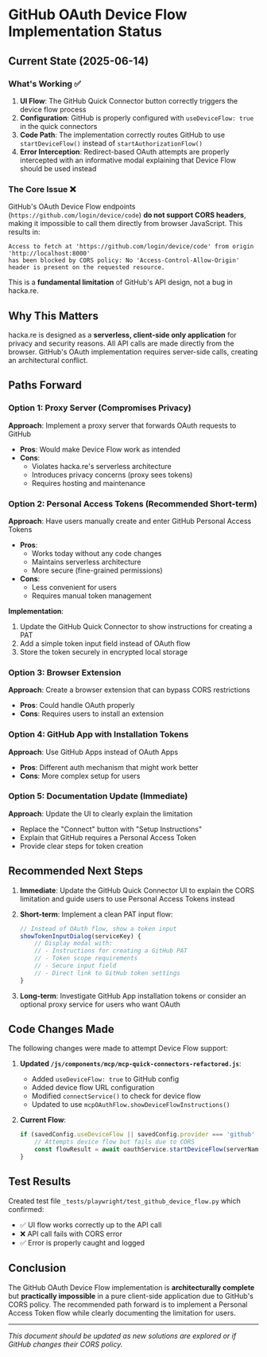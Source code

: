 # GitHub OAuth Device Flow Implementation Status

## Current State (2025-06-14)

### What's Working ✅
1. **UI Flow**: The GitHub Quick Connector button correctly triggers the device flow process
2. **Configuration**: GitHub is properly configured with `useDeviceFlow: true` in the quick connectors
3. **Code Path**: The implementation correctly routes GitHub to use `startDeviceFlow()` instead of `startAuthorizationFlow()`
4. **Error Interception**: Redirect-based OAuth attempts are properly intercepted with an informative modal explaining that Device Flow should be used instead

### The Core Issue ❌
GitHub's OAuth Device Flow endpoints (`https://github.com/login/device/code`) **do not support CORS headers**, making it impossible to call them directly from browser JavaScript. This results in:

```
Access to fetch at 'https://github.com/login/device/code' from origin 'http://localhost:8000' 
has been blocked by CORS policy: No 'Access-Control-Allow-Origin' header is present on the requested resource.
```

This is a **fundamental limitation** of GitHub's API design, not a bug in hacka.re.

## Why This Matters

hacka.re is designed as a **serverless, client-side only application** for privacy and security reasons. All API calls are made directly from the browser. GitHub's OAuth implementation requires server-side calls, creating an architectural conflict.

## Paths Forward

### Option 1: Proxy Server (Compromises Privacy)
**Approach**: Implement a proxy server that forwards OAuth requests to GitHub
- **Pros**: Would make Device Flow work as intended
- **Cons**: 
  - Violates hacka.re's serverless architecture
  - Introduces privacy concerns (proxy sees tokens)
  - Requires hosting and maintenance

### Option 2: Personal Access Tokens (Recommended Short-term)
**Approach**: Have users manually create and enter GitHub Personal Access Tokens
- **Pros**: 
  - Works today without any code changes
  - Maintains serverless architecture
  - More secure (fine-grained permissions)
- **Cons**: 
  - Less convenient for users
  - Requires manual token management

**Implementation**:
1. Update the GitHub Quick Connector to show instructions for creating a PAT
2. Add a simple token input field instead of OAuth flow
3. Store the token securely in encrypted local storage

### Option 3: Browser Extension
**Approach**: Create a browser extension that can bypass CORS restrictions
- **Pros**: Could handle OAuth properly
- **Cons**: Requires users to install an extension

### Option 4: GitHub App with Installation Tokens
**Approach**: Use GitHub Apps instead of OAuth Apps
- **Pros**: Different auth mechanism that might work better
- **Cons**: More complex setup for users

### Option 5: Documentation Update (Immediate)
**Approach**: Update the UI to clearly explain the limitation
- Replace the "Connect" button with "Setup Instructions"
- Explain that GitHub requires a Personal Access Token
- Provide clear steps for token creation

## Recommended Next Steps

1. **Immediate**: Update the GitHub Quick Connector UI to explain the CORS limitation and guide users to use Personal Access Tokens instead

2. **Short-term**: Implement a clean PAT input flow:
   ```javascript
   // Instead of OAuth flow, show a token input
   showTokenInputDialog(serviceKey) {
       // Display modal with:
       // - Instructions for creating a GitHub PAT
       // - Token scope requirements
       // - Secure input field
       // - Direct link to GitHub token settings
   }
   ```

3. **Long-term**: Investigate GitHub App installation tokens or consider an optional proxy service for users who want OAuth

## Code Changes Made

The following changes were made to attempt Device Flow support:

1. **Updated `/js/components/mcp/mcp-quick-connectors-refactored.js`**:
   - Added `useDeviceFlow: true` to GitHub config
   - Added device flow URL configuration
   - Modified `connectService()` to check for device flow
   - Updated to use `mcpOAuthFlow.showDeviceFlowInstructions()`

2. **Current Flow**:
   ```javascript
   if (savedConfig.useDeviceFlow || savedConfig.provider === 'github' || serviceKey === 'github') {
       // Attempts device flow but fails due to CORS
       const flowResult = await oauthService.startDeviceFlow(serverName, savedConfig);
   }
   ```

## Test Results

Created test file `_tests/playwright/test_github_device_flow.py` which confirmed:
- ✅ UI flow works correctly up to the API call
- ❌ API call fails with CORS error
- ✅ Error is properly caught and logged

## Conclusion

The GitHub OAuth Device Flow implementation is **architecturally complete** but **practically impossible** in a pure client-side application due to GitHub's CORS policy. The recommended path forward is to implement a Personal Access Token flow while clearly documenting the limitation for users.

---

*This document should be updated as new solutions are explored or if GitHub changes their CORS policy.*